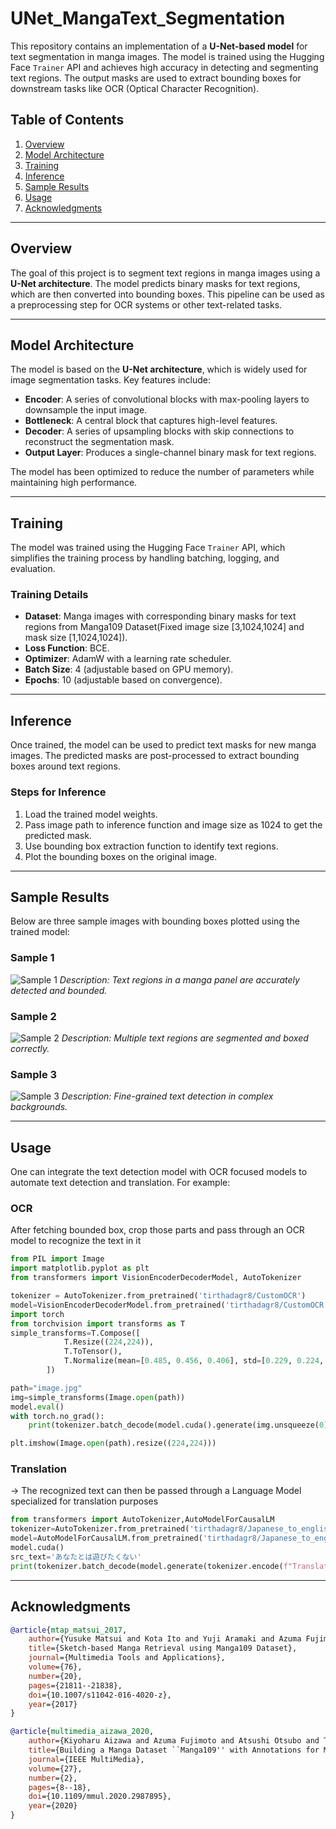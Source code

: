 # UNet_MangaText_Segmentation

This repository contains an implementation of a **U-Net-based model** for text segmentation in manga images. The model is trained using the Hugging Face `Trainer` API and achieves high accuracy in detecting and segmenting text regions. The output masks are used to extract bounding boxes for downstream tasks like OCR (Optical Character Recognition).

## Table of Contents
1. [Overview](#overview)
2. [Model Architecture](#model-architecture)
3. [Training](#training)
4. [Inference](#inference)
5. [Sample Results](#sample-results)
6. [Usage](#usage)
7. [Acknowledgments](#acknowledgments)

---

## Overview

The goal of this project is to segment text regions in manga images using a **U-Net architecture**. The model predicts binary masks for text regions, which are then converted into bounding boxes. This pipeline can be used as a preprocessing step for OCR systems or other text-related tasks.

---

## Model Architecture

The model is based on the **U-Net architecture**, which is widely used for image segmentation tasks. Key features include:
- **Encoder**: A series of convolutional blocks with max-pooling layers to downsample the input image.
- **Bottleneck**: A central block that captures high-level features.
- **Decoder**: A series of upsampling blocks with skip connections to reconstruct the segmentation mask.
- **Output Layer**: Produces a single-channel binary mask for text regions.

The model has been optimized to reduce the number of parameters while maintaining high performance.

---

## Training

The model was trained using the Hugging Face `Trainer` API, which simplifies the training process by handling batching, logging, and evaluation.

### Training Details
- **Dataset**: Manga images with corresponding binary masks for text regions from Manga109 Dataset(Fixed image size [3,1024,1024] and mask size [1,1024,1024]).
- **Loss Function**: BCE.
- **Optimizer**: AdamW with a learning rate scheduler.
- **Batch Size**: 4 (adjustable based on GPU memory).
- **Epochs**: 10 (adjustable based on convergence).

---

## Inference

Once trained, the model can be used to predict text masks for new manga images. The predicted masks are post-processed to extract bounding boxes around text regions.

### Steps for Inference
1. Load the trained model weights.
2. Pass image path to inference function and image size as 1024 to get the predicted mask.
3. Use bounding box extraction function to identify text regions.
4. Plot the bounding boxes on the original image.

---

## Sample Results

Below are three sample images with bounding boxes plotted using the trained model:

### Sample 1
![Sample 1](samples/Figure_1.png)
*Description: Text regions in a manga panel are accurately detected and bounded.*

### Sample 2
![Sample 2](samples/Figure_2.png)
*Description: Multiple text regions are segmented and boxed correctly.*

### Sample 3
![Sample 3](samples/Figure_3.png)
*Description: Fine-grained text detection in complex backgrounds.*

---
## Usage

One can integrate the text detection model with OCR focused models to automate text detection and translation. For example:
### OCR
After fetching bounded box, crop those parts and pass through an OCR model to recognize the text in it
```python
from PIL import Image
import matplotlib.pyplot as plt
from transformers import VisionEncoderDecoderModel, AutoTokenizer

tokenizer = AutoTokenizer.from_pretrained('tirthadagr8/CustomOCR')
model=VisionEncoderDecoderModel.from_pretrained('tirthadagr8/CustomOCR')
import torch
from torchvision import transforms as T
simple_transforms=T.Compose([
            T.Resize((224,224)),
            T.ToTensor(),
            T.Normalize(mean=[0.485, 0.456, 0.406], std=[0.229, 0.224, 0.225])
        ])

path="image.jpg"
img=simple_transforms(Image.open(path))
model.eval()
with torch.no_grad():
    print(tokenizer.batch_decode(model.cuda().generate(img.unsqueeze(0).cuda()),skip_special_tokens=True))

plt.imshow(Image.open(path).resize((224,224)))
```
### Translation
-> The recognized text can then be passed through a Language Model specialized for translation purposes
```python
from transformers import AutoTokenizer,AutoModelForCausalLM
tokenizer=AutoTokenizer.from_pretrained('tirthadagr8/Japanese_to_english_gpt2CasualLM_GemmaTokenizer')
model=AutoModelForCausalLM.from_pretrained('tirthadagr8/Japanese_to_english_gpt2CasualLM_GemmaTokenizer')
model.cuda()
src_text='あなたとは遊びたくない'
print(tokenizer.batch_decode(model.generate(tokenizer.encode(f"Translate the following Japanese sentence to English:\n\nJapanese:{src_text}\nEnglish:",return_tensors='pt')[:,:-1].cuda(),max_length=128))[0])
```

---

## Acknowledgments
```bibtex
@article{mtap_matsui_2017,
    author={Yusuke Matsui and Kota Ito and Yuji Aramaki and Azuma Fujimoto and Toru Ogawa and Toshihiko Yamasaki and Kiyoharu Aizawa},
    title={Sketch-based Manga Retrieval using Manga109 Dataset},
    journal={Multimedia Tools and Applications},
    volume={76},
    number={20},
    pages={21811--21838},
    doi={10.1007/s11042-016-4020-z},
    year={2017}
}
```
```bibtex
@article{multimedia_aizawa_2020,
    author={Kiyoharu Aizawa and Azuma Fujimoto and Atsushi Otsubo and Toru Ogawa and Yusuke Matsui and Koki Tsubota and Hikaru Ikuta},
    title={Building a Manga Dataset ``Manga109'' with Annotations for Multimedia Applications},
    journal={IEEE MultiMedia},
    volume={27},
    number={2},
    pages={8--18},
    doi={10.1109/mmul.2020.2987895},
    year={2020}
}
```
